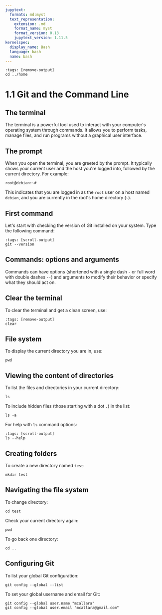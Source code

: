 ```yaml
---
jupytext:
  formats: md:myst
  text_representation:
    extension: .md
    format_name: myst
    format_version: 0.13
    jupytext_version: 1.11.5
kernelspec:
  display_name: Bash
  language: bash
  name: bash
---
```


```{code-cell} bash
:tags: [remove-output]
cd ../home
```

# 1.1 Git and the Command Line

## The terminal

The terminal is a powerful tool used to interact with your computer's operating system through commands. It allows you to perform tasks, manage files, and run programs without a graphical user interface.

## The prompt

When you open the terminal, you are greeted by the prompt. It typically shows your current user and the host you're logged into, followed by the current directory. For example:

```
root@debian:~#
```

This indicates that you are logged in as the `root` user on a host named `debian`, and you are currently in the root's home directory (`~`).

## First command

Let's start with checking the version of Git installed on your system. Type the following command:

```{code-cell} bash
:tags: [scroll-output]
git --version
```

## Commands: options and arguments

Commands can have options (shortened with a single dash `-` or full word with double dashes `--`) and arguments to modify their behavior or specify what they should act on.

## Clear the terminal

To clear the terminal and get a clean screen, use:

```{code-cell} bash
:tags: [remove-output]
clear
```

## File system

To display the current directory you are in, use:

```{code-cell} bash
pwd
```

## Viewing the content of directories

To list the files and directories in your current directory:

```{code-cell} bash
ls
```

To include hidden files (those starting with a dot `.`) in the list:

```{code-cell} bash
ls -a
```

For help with `ls` command options:

```{code-cell} bash
:tags: [scroll-output]
ls --help
```

## Creating folders

To create a new directory named `test`:

```{code-cell} bash
mkdir test
```

## Navigating the file system

To change directory:

```{code-cell} bash
cd test
```

Check your current directory again:

```{code-cell} bash
pwd
```

To go back one directory:

```{code-cell} bash
cd ..
```

## Configuring Git

To list your global Git configuration:

```{code-cell} bash
git config --global --list
```

To set your global username and email for Git:

```{code-cell} bash
git config --global user.name "mcallara"
git config --global user.email "mcallara@gmail.com"
```
